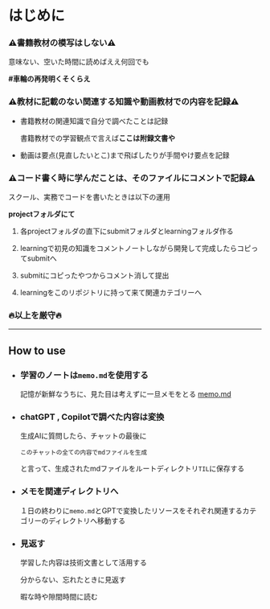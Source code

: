 # はじめに

### ⚠️書籍教材の模写はしない⚠️

  意味ない、空いた時間に読めばええ何回でも

  **#車輪の再発明くそくらえ**

### ⚠️教材に記載のない関連する知識や動画教材での内容を記録⚠️

  - 書籍教材の関連知識で自分で調べたことは記録

    書籍教材での学習観点で言えば**ここは附録文書や**

  - 動画は要点(見直したいとこ)まで飛ばしたりが手間やけ要点を記録

### ⚠️コード書く時に学んだことは、そのファイルにコメントで記録⚠️
  
  スクール、実務でコードを書いたときは以下の運用

  **projectフォルダにて**
  1. 各projectフォルダの直下にsubmitフォルダとlearningフォルダ作る

  2. learningで初見の知識をコメントノートしながら開発して完成したらコピってsubmitへ

  3. submitにコピったやつからコメント消して提出

  4. learningをこのリポジトリに持って来て関連カテゴリーへ

### **🔥以上を厳守🔥**

-------

## How to use

- ### 学習のノートは`memo.md`を使用する

  記憶が新鮮なうちに、見た目は考えずに一旦メモをとる
  [memo.md](./memo.md)

- ### chatGPT , Copilotで調べた内容は変換

  生成AIに質問したら、チャットの最後に

      このチャットの全ての内容でmdファイルを生成

  と言って、生成されたmdファイルをルートディレクトリ`TIL`に保存する

- ### メモを関連ディレクトリへ

  １日の終わりに`memo.md`とGPTで変換したリソースをそれぞれ関連するカテゴリーのディレクトリへ移動する

- ### 見返す

  学習した内容は技術文書として活用する
  
  分からない、忘れたときに見返す

  暇な時や隙間時間に読む
